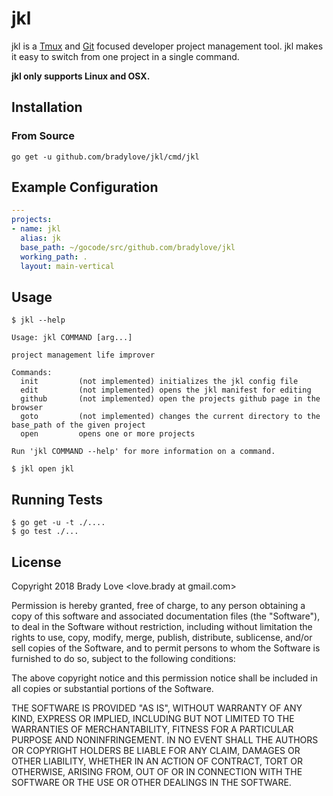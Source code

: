 jkl
====================================

jkl is a [Tmux][tmux] and [Git][git] focused developer project management tool.
jkl makes it easy to switch from one project in a single command.

**jkl only supports Linux and OSX.**

## Installation

### From Source

```
go get -u github.com/bradylove/jkl/cmd/jkl
```

## Example Configuration

``` yaml
---
projects:
- name: jkl
  alias: jk
  base_path: ~/gocode/src/github.com/bradylove/jkl
  working_path: .
  layout: main-vertical
```

## Usage

```
$ jkl --help

Usage: jkl COMMAND [arg...]

project management life improver

Commands:
  init         (not implemented) initializes the jkl config file
  edit         (not implemented) opens the jkl manifest for editing
  github       (not implemented) open the projects github page in the browser
  goto         (not implemented) changes the current directory to the base_path of the given project
  open         opens one or more projects

Run 'jkl COMMAND --help' for more information on a command.
```

```
$ jkl open jkl
```

## Running Tests

```
$ go get -u -t ./....
$ go test ./...
```

## License

Copyright 2018 Brady Love <love.brady at gmail.com>

Permission is hereby granted, free of charge, to any person obtaining a copy of
this software and associated documentation files (the "Software"), to deal in
the Software without restriction, including without limitation the rights to
use, copy, modify, merge, publish, distribute, sublicense, and/or sell copies of
the Software, and to permit persons to whom the Software is furnished to do so,
subject to the following conditions:

The above copyright notice and this permission notice shall be included in all
copies or substantial portions of the Software.

THE SOFTWARE IS PROVIDED "AS IS", WITHOUT WARRANTY OF ANY KIND, EXPRESS OR
IMPLIED, INCLUDING BUT NOT LIMITED TO THE WARRANTIES OF MERCHANTABILITY, FITNESS
FOR A PARTICULAR PURPOSE AND NONINFRINGEMENT. IN NO EVENT SHALL THE AUTHORS OR
COPYRIGHT HOLDERS BE LIABLE FOR ANY CLAIM, DAMAGES OR OTHER LIABILITY, WHETHER
IN AN ACTION OF CONTRACT, TORT OR OTHERWISE, ARISING FROM, OUT OF OR IN
CONNECTION WITH THE SOFTWARE OR THE USE OR OTHER DEALINGS IN THE SOFTWARE.

[git]:  https://git-scm.com/
[tmux]: https://github.com/tmux/tmux
